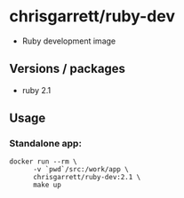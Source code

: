 # chrisgarrett/ruby-dev

* Ruby development image

## Versions / packages
* ruby 2.1

## Usage

### Standalone app:

```
docker run --rm \
      -v `pwd`/src:/work/app \
      chrisgarrett/ruby-dev:2.1 \
      make up
```

